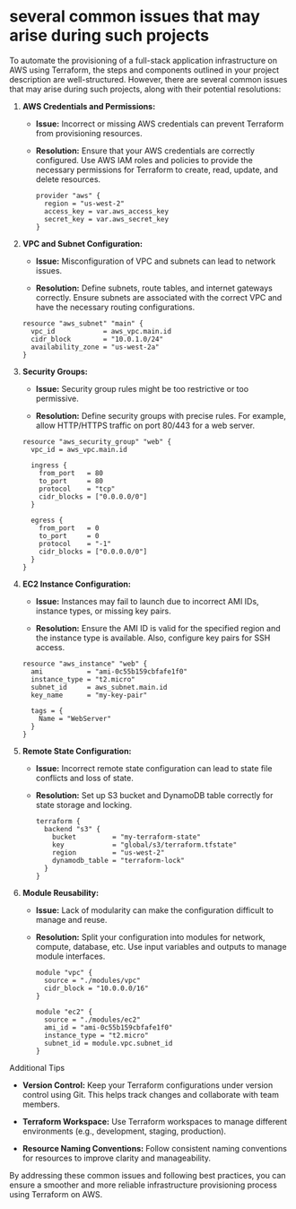 <h1>several common issues that may arise during such projects</h1>

To automate the provisioning of a full-stack application infrastructure on AWS using Terraform, the steps and components outlined in your project description are well-structured. 
However, there are several common issues that may arise during such projects, along with their potential resolutions:



1. **AWS Credentials and Permissions:**
   
   - **Issue:** Incorrect or missing AWS credentials can prevent Terraform from provisioning resources.
 
   - **Resolution:** Ensure that your AWS credentials are correctly configured. Use AWS IAM roles and policies to provide the necessary permissions for Terraform to create, read, update, and delete resources.


     ```hcl
     provider "aws" {
       region = "us-west-2"
       access_key = var.aws_access_key
       secret_key = var.aws_secret_key
     }
     ```


2. **VPC and Subnet Configuration:**

    - **Issue:** Misconfiguration of VPC and subnets can lead to network issues.

    - **Resolution:** Define subnets, route tables, and internet gateways correctly. Ensure subnets are associated with the correct VPC and have the necessary routing configurations.


     ```hcl
     resource "aws_subnet" "main" {
       vpc_id            = aws_vpc.main.id
       cidr_block        = "10.0.1.0/24"
       availability_zone = "us-west-2a"
     }
     ```


3. **Security Groups:**

    - **Issue:** Security group rules might be too restrictive or too permissive.

    - **Resolution:** Define security groups with precise rules. For example, allow HTTP/HTTPS traffic on port 80/443 for a web server.


     ```hcl
     resource "aws_security_group" "web" {
       vpc_id = aws_vpc.main.id

       ingress {
         from_port   = 80
         to_port     = 80
         protocol    = "tcp"
         cidr_blocks = ["0.0.0.0/0"]
       }

       egress {
         from_port   = 0
         to_port     = 0
         protocol    = "-1"
         cidr_blocks = ["0.0.0.0/0"]
       }
     }
     ```


4. **EC2 Instance Configuration:**

    - **Issue:** Instances may fail to launch due to incorrect AMI IDs, instance types, or missing key pairs.

    - **Resolution:** Ensure the AMI ID is valid for the specified region and the instance type is available. Also, configure key pairs for SSH access.


     ```hcl
     resource "aws_instance" "web" {
       ami           = "ami-0c55b159cbfafe1f0"
       instance_type = "t2.micro"
       subnet_id     = aws_subnet.main.id
       key_name      = "my-key-pair"

       tags = {
         Name = "WebServer"
       }
     }
     ```


5. **Remote State Configuration:**
 
   - **Issue:** Incorrect remote state configuration can lead to state file conflicts and loss of state.

   - **Resolution:** Set up S3 bucket and DynamoDB table correctly for state storage and locking.


     ```hcl
     terraform {
       backend "s3" {
         bucket         = "my-terraform-state"
         key            = "global/s3/terraform.tfstate"
         region         = "us-west-2"
         dynamodb_table = "terraform-lock"
       }
     }
     ```


6. **Module Reusability:**
   
   - **Issue:** Lack of modularity can make the configuration difficult to manage and reuse.
   
   - **Resolution:** Split your configuration into modules for network, compute, database, etc. Use input variables and outputs to manage module interfaces.


     ```hcl
     module "vpc" {
       source = "./modules/vpc"
       cidr_block = "10.0.0.0/16"
     }

     module "ec2" {
       source = "./modules/ec2"
       ami_id = "ami-0c55b159cbfafe1f0"
       instance_type = "t2.micro"
       subnet_id = module.vpc.subnet_id
     }
     ```


Additional Tips

- **Version Control:** Keep your Terraform configurations under version control using Git. This helps track changes and collaborate with team members.

- **Terraform Workspace:** Use Terraform workspaces to manage different environments (e.g., development, staging, production).

- **Resource Naming Conventions:** Follow consistent naming conventions for resources to improve clarity and manageability.

By addressing these common issues and following best practices, you can ensure a smoother and more reliable infrastructure provisioning process using Terraform on AWS.
